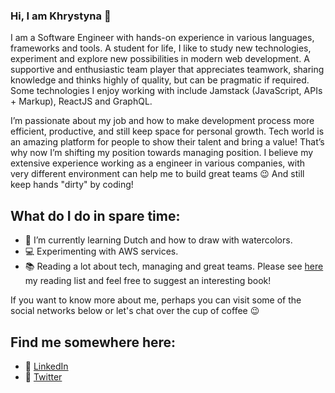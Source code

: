 ### Hi, I am Khrystyna  👋 

I am a Software Engineer with hands-on experience in various languages, frameworks and tools. A student for life, I like to study new technologies, experiment and explore new possibilities in modern web development. A supportive and enthusiastic team player that appreciates teamwork, sharing knowledge and thinks highly of quality, but can be pragmatic if required. Some technologies I enjoy working with include Jamstack (JavaScript, APIs + Markup), ReactJS and GraphQL. 

I’m passionate about my job and how to make development process more efficient, productive, and still keep space for personal growth. Tech world is an amazing platform for people to show their talent and bring a value! That’s why now I’m shifting my position towards managing position. I believe my extensive experience working as a engineer in various companies, with very different environment can help me to build great teams 😉 And still keep hands "dirty" by coding! 

## What do I do in spare time:

- 🌱 I’m currently learning Dutch and how to draw with watercolors. 
- 💻 Experimenting with AWS services.
- 📚 Reading a lot about tech, managing and great teams. Please see <a href="https://khrystyna.github.io/what-i-read/">here</a> my reading list and feel free to suggest an interesting book! 


If you want to know more about me, perhaps you can visit some of the social networks below or let's chat over the cup of coffee 😉

## Find me somewhere here:

- 📌 <a href="https://www.linkedin.com/in/khrystyna-skvarok/">LinkedIn</a>
- 📌 <a href="https://twitter.com/Barvysta">Twitter</a>
